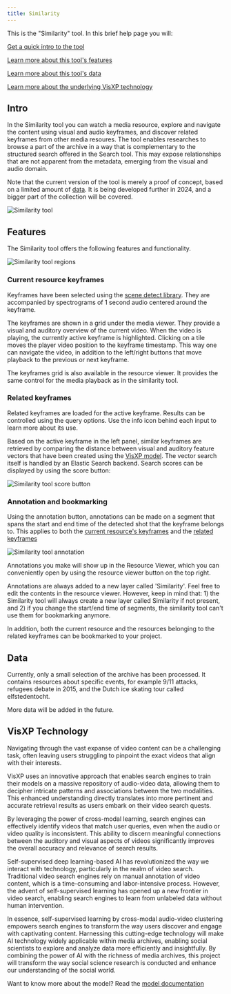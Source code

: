 ```yaml
---
title: Similarity
---
```


This is the "Similarity" tool. In this brief help page you will:

[Get a quick intro to the tool](#tool)

[Learn more about this tool's features](#features)

[Learn more about this tool's data](#data)

[Learn more about the underlying VisXP technology](#technology)

## <a name="intro"></a>Intro

In the Similarity tool you can watch a media resource, explore and navigate the content using visual and audio keyframes, and discover related keyframes from other media resoures. The tool enables researches to browse a part of the archive in a way that is complementary to the structured search offered in the Search tool. This may expose relationships that are not apparent from the metadata, emerging from the visual and audio domain. 

Note that the current version of the tool is merely a proof of concept, based on a limited amount of [data](#data). It is being developed further in 2024, and a bigger part of the collection will be covered. 

![Similarity tool](/uploads/similarity-tool1.jpg)

## <a name="features"></a>Features

The Similarity tool offers the following features and functionality.

![Similarity tool regions](/uploads/similarity-tool2.jpg)

### <a name="keyframes"></a>Current resource keyframes

Keyframes have been selected using the [scene detect library](https://www.scenedetect.com/). They are accompanied by spectrograms of 1 second audio centered around the keyframe.

The keyframes are shown in a grid under the media viewer. They provide a visual and auditory overview of the current video. When the video is playing, the currently active keyframe is highlighted. Clicking on a tile moves the player video position to the keyframe timestamp. This way one can navigate the video, in addition to the left/right buttons that move playback to the previous or next keyframe.

The keyframes grid is also available in the resource viewer. It provides the same control for the media playback as in the similarity tool.

### <a name="related-keyframes"></a>Related keyframes

Related keyframes are loaded for the active keyframe. Results can be controlled using the query options. Use the info icon behind each input to learn more about its use. 

Based on the active keyframe in the left panel, similar keyframes are retrieved by comparing the distance between visual and auditory feature vectors that have been created using the [VisXP model](#technology). The vector search itself is handled by an Elastic Search backend. Search scores can be displayed by using the score button:

![Similarity tool score button](/uploads/similarity-tool-score.jpg)

### <a name="annotation"></a>Annotation and bookmarking

Using the annotation button, annotations can be made on a segment that spans the start and end time of the detected shot that the keyframe belongs to. This applies to both the [current resource's keyframes](#keyframes) and the [related keyframes](#related-keyframes)

![Similarity tool annotation](/uploads/similarity-tool-annotation.jpg)

Annotations you make will show up in the Resource Viewer, which you can conveniently open by using the resource viewer button on the top right.

Annotations are always added to a new layer called 'Similarity'. Feel free to edit the contents in the resource viewer. However, keep in mind that: 1) the Similarity tool will always create a new layer called Similarity if not present, and 2) if you change the start/end time of segments, the similarity tool can't use them for bookmarking anymore.

In addition, both the current resource and the resources belonging to the related keyframes can be bookmarked to your project. 

## <a name="data"></a>Data

Currently, only a small selection of the archive has been processed. It contains resources about specific events, for example 9/11 attacks, refugees debate in 2015, and the Dutch ice skating tour called elfstedentocht.

More data will be added in the future.

## <a name="technology"></a>VisXP Technology

Navigating through the vast expanse of video content can be a challenging task, often leaving users struggling to pinpoint the exact videos that align with their interests.

VisXP uses an innovative approach that enables search engines to train their models on a massive repository of audio-video data, allowing them to decipher intricate patterns and associations between the two modalities. This enhanced understanding directly translates into more pertinent and accurate retrieval results as users embark on their video search quests.

By leveraging the power of cross-modal learning, search engines can effectively identify videos that match user queries, even when the audio or video quality is inconsistent. This ability to discern meaningful connections between the auditory and visual aspects of videos significantly improves the overall accuracy and relevance of search results.

Self-supervised deep learning-based AI has revolutionized the way we interact with technology, particularly in the realm of video search. Traditional video search engines rely on manual annotation of video content, which is a time-consuming and labor-intensive process. However, the advent of self-supervised learning has opened up a new frontier in video search, enabling search engines to learn from unlabeled data without human intervention.

In essence, self-supervised learning by cross-modal audio-video clustering empowers search engines to transform the way users discover and engage with captivating content. Harnessing this cutting-edge technology will make AI technology widely applicable within media archives, enabling social scientists to explore and analyze data more efficiently and insightfully. By combining the power of AI with the richness of media archives, this project will transform the way social science research is conducted and enhance our understanding of the social world.

Want to know more about the model? Read the <a href="https://github.com/beeldengeluid/dane-visual-feature-extraction-worker/blob/main/model/model%20documatation.pdf" target="_blank">model documentation</a>

